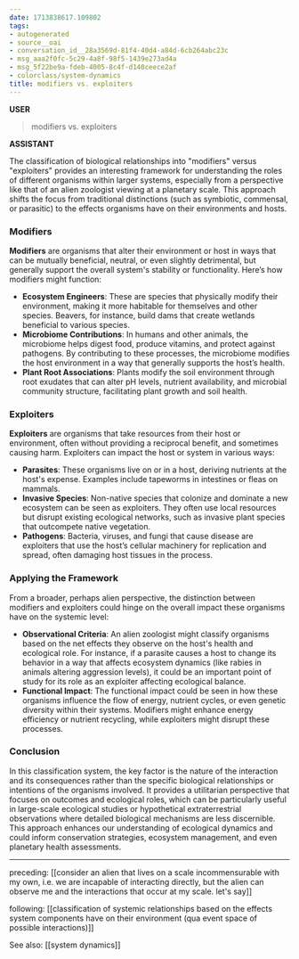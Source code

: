 ```yaml
---
date: 1713838617.109802
tags:
- autogenerated
- source__oai
- conversation_id__28a3569d-81f4-40d4-a84d-6cb264abc23c
- msg_aaa2f0fc-5c29-4a8f-98f5-1439e273ad4a
- msg_5f22be9a-fdeb-4005-8c4f-d140ceece2af
- colorclass/system-dynamics
title: modifiers vs. exploiters
---
```


**USER**

> modifiers vs. exploiters


**ASSISTANT**

The classification of biological relationships into "modifiers" versus "exploiters" provides an interesting framework for understanding the roles of different organisms within larger systems, especially from a perspective like that of an alien zoologist viewing at a planetary scale. This approach shifts the focus from traditional distinctions (such as symbiotic, commensal, or parasitic) to the effects organisms have on their environments and hosts.

### Modifiers

**Modifiers** are organisms that alter their environment or host in ways that can be mutually beneficial, neutral, or even slightly detrimental, but generally support the overall system's stability or functionality. Here’s how modifiers might function:

- **Ecosystem Engineers**: These are species that physically modify their environment, making it more habitable for themselves and other species. Beavers, for instance, build dams that create wetlands beneficial to various species.
- **Microbiome Contributions**: In humans and other animals, the microbiome helps digest food, produce vitamins, and protect against pathogens. By contributing to these processes, the microbiome modifies the host environment in a way that generally supports the host’s health.
- **Plant Root Associations**: Plants modify the soil environment through root exudates that can alter pH levels, nutrient availability, and microbial community structure, facilitating plant growth and soil health.

### Exploiters

**Exploiters** are organisms that take resources from their host or environment, often without providing a reciprocal benefit, and sometimes causing harm. Exploiters can impact the host or system in various ways:

- **Parasites**: These organisms live on or in a host, deriving nutrients at the host's expense. Examples include tapeworms in intestines or fleas on mammals.
- **Invasive Species**: Non-native species that colonize and dominate a new ecosystem can be seen as exploiters. They often use local resources but disrupt existing ecological networks, such as invasive plant species that outcompete native vegetation.
- **Pathogens**: Bacteria, viruses, and fungi that cause disease are exploiters that use the host’s cellular machinery for replication and spread, often damaging host tissues in the process.

### Applying the Framework

From a broader, perhaps alien perspective, the distinction between modifiers and exploiters could hinge on the overall impact these organisms have on the systemic level:

- **Observational Criteria**: An alien zoologist might classify organisms based on the net effects they observe on the host's health and ecological role. For instance, if a parasite causes a host to change its behavior in a way that affects ecosystem dynamics (like rabies in animals altering aggression levels), it could be an important point of study for its role as an exploiter affecting ecological balance.
- **Functional Impact**: The functional impact could be seen in how these organisms influence the flow of energy, nutrient cycles, or even genetic diversity within their systems. Modifiers might enhance energy efficiency or nutrient recycling, while exploiters might disrupt these processes.

### Conclusion

In this classification system, the key factor is the nature of the interaction and its consequences rather than the specific biological relationships or intentions of the organisms involved. It provides a utilitarian perspective that focuses on outcomes and ecological roles, which can be particularly useful in large-scale ecological studies or hypothetical extraterrestrial observations where detailed biological mechanisms are less discernible. This approach enhances our understanding of ecological dynamics and could inform conservation strategies, ecosystem management, and even planetary health assessments.


---

preceding: [[consider an alien that lives on a scale incommensurable with my own, i.e. we are incapable of interacting directly, but the alien can observe me and the interactions that occur at my scale. let's say]]  


following: [[classification of systemic relationships based on the effects system components have on their  environment (qua event space of possible interactions)]]

See also: [[system dynamics]]